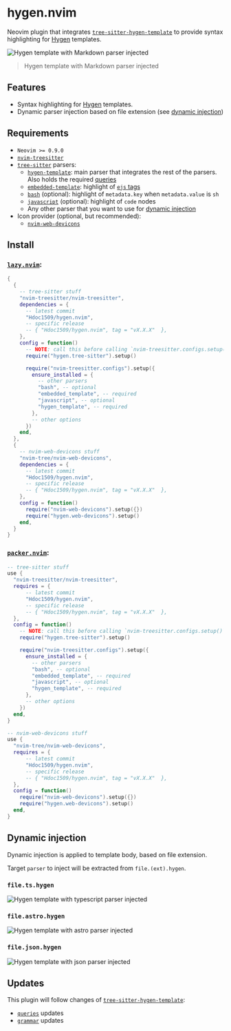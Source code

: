 # hygen.nvim

Neovim plugin that integrates [`tree-sitter-hygen-template`][hygen-template]
to provide syntax highlighting for [Hygen](https://www.hygen.io/) templates.

![Hygen template with Markdown parser injected](https://github.com/user-attachments/assets/4d386909-d889-4e4c-a138-9adc5d70920c)

> Hygen template with Markdown parser injected

## Features

- Syntax highlighting for [Hygen](https://www.hygen.io/) templates.
- Dynamic parser injection based on file extension (see [dynamic injection](#dynamic-injection))

## Requirements

- `Neovim >= 0.9.0`
- [`nvim-treesitter`](https://github.com/nvim-treesitter/nvim-treesitter)
- [`tree-sitter`](https://github.com/tree-sitter/tree-sitter) parsers:
  - [`hygen-template`][hygen-template]: main parser that integrates the rest of
    the parsers. Also holds the required [queries][hygen-template-queries]
  - [`embedded-template`](https://github.com/tree-sitter/tree-sitter-embedded-template):
    highlight of [`ejs` tags](https://github.com/mde/ejs?tab=readme-ov-file#tags)
  - [`bash`](https://github.com/tree-sitter/tree-sitter-bash) (optional):
    highlight of `metadata.key` when `metadata.value` is `sh`
  - [`javascript`](https://github.com/tree-sitter/tree-sitter-javascript)
    (optional): highlight of `code` nodes
  - Any other parser that you want to use for [dynamic injection](#dynamic-injection)
- Icon provider (optional, but recommended):
  - [`nvim-web-devicons`](https://github.com/nvim-tree/nvim-web-devicons)

## Install

### [`lazy.nvim`](https://github.com/folke/lazy.nvim):

```lua
{
  {
    -- tree-sitter stuff
    "nvim-treesitter/nvim-treesitter",
    dependencies = {
      -- latest commit
      "Hdoc1509/hygen.nvim",
      -- specific release
      -- { "Hdoc1509/hygen.nvim", tag = "vX.X.X"  },
    },
    config = function()
      -- NOTE: call this before calling `nvim-treesitter.configs.setup()`
      require("hygen.tree-sitter").setup()

      require("nvim-treesitter.configs").setup({
        ensure_installed = {
          -- other parsers
          "bash", -- optional
          "embedded_template", -- required
          "javascript", -- optional
          "hygen_template", -- required
        },
        -- other options
      })
    end,
  },
  {
    -- nvim-web-devicons stuff
    "nvim-tree/nvim-web-devicons",
    dependencies = {
      -- latest commit
      "Hdoc1509/hygen.nvim",
      -- specific release
      -- { "Hdoc1509/hygen.nvim", tag = "vX.X.X"  },
    },
    config = function()
      require("nvim-web-devicons").setup({})
      require("hygen.web-devicons").setup()
    end,
  }
}
```

### [`packer.nvim`](https://github.com/wbthomason/packer.nvim):

```lua
-- tree-sitter stuff
use {
  "nvim-treesitter/nvim-treesitter",
  requires = {
      -- latest commit
      "Hdoc1509/hygen.nvim",
      -- specific release
      -- { "Hdoc1509/hygen.nvim", tag = "vX.X.X"  },
  },
  config = function()
    -- NOTE: call this before calling `nvim-treesitter.configs.setup()`
    require("hygen.tree-sitter").setup()

    require("nvim-treesitter.configs").setup({
      ensure_installed = {
        -- other parsers
        "bash", -- optional
        "embedded_template", -- required
        "javascript", -- optional
        "hygen_template", -- required
      },
      -- other options
    })
  end,
}

-- nvim-web-devicons stuff
use {
  "nvim-tree/nvim-web-devicons",
  requires = {
      -- latest commit
      "Hdoc1509/hygen.nvim",
      -- specific release
      -- { "Hdoc1509/hygen.nvim", tag = "vX.X.X"  },
  },
  config = function()
    require("nvim-web-devicons").setup({})
    require("hygen.web-devicons").setup()
  end,
}
```

## Dynamic injection

Dynamic injection is applied to template body, based on file extension.

Target `parser` to inject will be extracted from `file.(ext).hygen`.

### `file.ts.hygen`

![Hygen template with typescript parser injected](https://github.com/user-attachments/assets/0c0e7fd9-c1ee-4fea-9515-0a012eae1316)

### `file.astro.hygen`

![Hygen template with astro parser injected](https://github.com/user-attachments/assets/fbe4fa0f-526d-44bf-afb1-3604e011b3ec)

### `file.json.hygen`

![Hygen template with json parser injected](https://github.com/user-attachments/assets/da3ef597-b92f-4a43-8540-429ec28c208a)

## Updates

This plugin will follow changes of [`tree-sitter-hygen-template`][hygen-template]:

- [`queries`][hygen-template-queries] updates
- [`grammar`][hygen-template-grammar] updates

[hygen-template]: https://github.com/hdoc1509/tree-sitter-hygen-template
[hygen-template-grammar]: https://github.com/hdoc1509/tree-sitter-hygen-template/tree/master/grammar.js
[hygen-template-queries]: https://github.com/hdoc1509/tree-sitter-hygen-template/tree/master/queries
